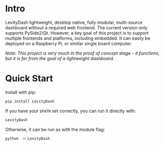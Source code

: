 # Intro <!-- {docsify-ignore} -->

LevityDash lightweight, desktop native, fully modular, multi-source dashboard without a required web frontend. The current version only supports PySide2/Qt. However, a key goal of this project is to support multiple frontends and
platforms, including embedded. It can easily be deployed on a Raspberry Pi, or similar single board computer.

*Note: This project is very much in the proof of concept stage – it functions, but it is far from the goal of a lightweight dashboard.*

# Quick Start

Install with pip:

```bash
pip install LevityDash
```

If you have your `$PATH` set correctly, you can run it directly with:

```bash
LevityDash
```

Otherwise, it can be run as with the module flag:

```bash
python -m LevityDash
```
